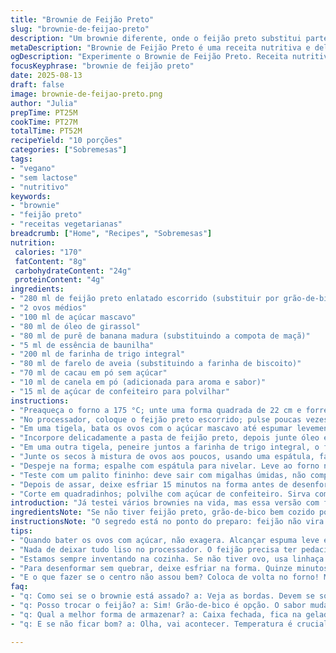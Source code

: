 ```yaml
---
title: "Brownie de Feijão Preto"
slug: "brownie-de-feijao-preto"
description: "Um brownie diferente, onde o feijão preto substitui parte da farinha, aumentando a umidade e o valor nutritivo. Vegetariano, sem lactose e sem nuts, a receita usa açúcar mascavo e óleo de girassol no lugar do açúcar branco e canola, trazendo sabores mais profundos. A textura vem da mistura de farinha de trigo com farelo de aveia, que substitui a tradicional farofa de biscoito. O preparo tem truques para acertar a textura: mexer até incorporar, não demais para não endurecer, e entender o ponto ao usar o palito. O toque final é uma pitada de canela, que esquenta o chocolate e combina com café ou chá coado na hora."
metaDescription: "Brownie de Feijão Preto é uma receita nutritiva e deliciosa. Feito com feijão, banana e cacau, surpreende em textura e sabor."
ogDescription: "Experimente o Brownie de Feijão Preto. Receita nutritiva que surpreende com sua textura, combinações de sabores e aroma de canela."
focusKeyphrase: "brownie de feijão preto"
date: 2025-08-13
draft: false
image: brownie-de-feijao-preto.png
author: "Julia"
prepTime: PT25M
cookTime: PT27M
totalTime: PT52M
recipeYield: "10 porções"
categories: ["Sobremesas"]
tags:
- "vegano"
- "sem lactose"
- "nutritivo"
keywords:
- "brownie"
- "feijão preto"
- "receitas vegetarianas"
breadcrumb: ["Home", "Recipes", "Sobremesas"]
nutrition: 
 calories: "170"
 fatContent: "8g"
 carbohydrateContent: "24g"
 proteinContent: "4g"
ingredients:
- "280 ml de feijão preto enlatado escorrido (substituir por grão-de-bico cozido em versão alternativa)"
- "2 ovos médios"
- "100 ml de açúcar mascavo"
- "80 ml de óleo de girassol"
- "80 ml de purê de banana madura (substituindo a compota de maçã)"
- "5 ml de essência de baunilha"
- "200 ml de farinha de trigo integral"
- "80 ml de farelo de aveia (substituindo a farinha de biscoito)"
- "70 ml de cacau em pó sem açúcar"
- "10 ml de canela em pó (adicionada para aroma e sabor)"
- "15 ml de açúcar de confeiteiro para polvilhar"
instructions:
- "Preaqueça o forno a 175 °C; unte uma forma quadrada de 22 cm e forre com papel manteiga, deixando sobras para facilitar a remoção dos brownies."
- "No processador, coloque o feijão preto escorrido; pulse poucas vezes. O objetivo é formar uma pasta grosso, com alguns pedaços para textura, nunca uma pasta lisa."
- "Em uma tigela, bata os ovos com o açúcar mascavo até espumar levemente; isso ajuda a não pesar o brownie."
- "Incorpore delicadamente a pasta de feijão preto, depois junte óleo e o purê de banana; mexa só até tudo ficar uniforme, evitar overmix que endurece."
- "Em uma outra tigela, peneire juntos a farinha de trigo integral, o farelo de aveia, o cacau em pó e a canela; misture."
- "Junte os secos à mistura de ovos aos poucos, usando uma espátula, fazendo movimentos de baixo para cima para manter aerado."
- "Despeje na forma; espalhe com espátula para nivelar. Leve ao forno no meio, observe que as bordas começam a desgrudar e o centro fica firme ao toque com o dedo, mas ainda úmido por dentro."
- "Teste com um palito fininho: deve sair com migalhas úmidas, não completamente seco. Se sair massa molhada, precisa mais tempo – cuidado para não exagerar e ressecar."
- "Depois de assar, deixe esfriar 15 minutos na forma antes de desenformar para não quebrar."
- "Corte em quadradinhos; polvilhe com açúcar de confeiteiro. Sirva com café forte ou chá preto, combinação que eleva esses sabores rústicos e doces, lembra cozinha de vó, improvisos bons."
introduction: "Já testei vários brownies na vida, mas essa versão com feijão preto é daquelas que chegam de fininho e surpreendem, sabe? A umidade extra do feijão cria textura que a gente não espera nessa receita, junto do cacau intenso e um toque de canela para esquentar, lembrando sobremesas de casa de interior. Troquei o óleo para girassol, porque percebi que canola tem cheiro que some, e banana substituiu a compota para dar sabor e doçura natural. Muito mais prático e nutritivo, além de café combinar como água e farinha. Não tem mistério, só prática para acertar o ponto e respeitar quando o brownie pede para sair do forno, seja pela cor nas laterais ou brilho por cima. É testar, errar, descobrir sem receita engessada."
ingredientsNote: "Se não tiver feijão preto, grão-de-bico bem cozido pode substituir, mas muda um pouco o sabor, mais suave. O purê de banana amadurecida entra no lugar da compota de maçã, simplifica e adoça naturalmente. A farinha integral combina melhor com o farelo de aveia, o que contrasta a textura do brownie, diferente daquela opção com farofa de biscoito que geralmente fica mais densa. Canela é opcional, mas traz um aroma que casa com chocolate e corta um pouco do amargor do cacau puro. O açúcar mascavo dá cor e um quê mais caramelizado, diferente do branco. Óleo de girassol tem gosto mais neutro e cheiro menos intenso que canola, prolonga a conservação. Vale definir essas trocas antes, para evitar surpresa no sabor e textura final."
instructionsNote: "O segredo está no ponto do preparo: feijão não vira purê totalmente liso mas mantém textura para agradar na mastigação. Quando bater ovos com açúcar, alcance leve espuma, costuma favorecer textura aerada, sem pesar. Misturar ingredientes deve ser delicado, evitar bater demais com batedeira, que endurece o brownie. Observar as bordas começando a descolar do fundo da forma, toque firme porém ainda umidade é indicativo de que está no ponto certo. Palito pode sair com migalhas úmidas, não precisa seco igual bolo. Esfriar na forma é fundamental para firmar e evitar quebrar ao desenformar. Se não tiver papel manteiga, unte bem e farinha de trigo para descolar melhor. Ajuste o tempo ao seu forno e altura da forma para não assar demais e ressecar demais."
tips:
- "Quando bater os ovos com açúcar, não exagera. Alcançar espuma leve é o ideal. Isso garante que o brownie não fique pesado. Mistura delicada ajuda na leveza. Se passar o ponto, pode endurecer. Aceita novidades? Troca a banana pela compota se preferir. Mas, banana dá doçura incrível. Sinto que o sabor é mais profundo. Cuidado com o tempo de forno. Mas também, confie no toque. Nas bordas, deve desgrudar."
- "Nada de deixar tudo liso no processador. O feijão precisa ter pedacinhos. Isso traz textura. Sabe? Gostinho de casa. E o cheiro de chocolate e canela? É inconfundível. A canela esquenta o chocolate. Troca básica: farelo de aveia ao invés de biscoito. Mudança boa, bem mais leve. Não esquece de polvilhar com açúcar de confeiteiro. Deixa com cara de sobremesa chique, só que simples."
- "Estamos sempre inventando na cozinha. Se não tiver ovo, usa linhaça. Um golinho de água com linhaça faz milagre. Mas oque? A textura muda. E o grão-de-bico? Também serve. Mas o sabor fica mais suave. Use purê de banana bem madura. A doçura vai surpreender. Como fica lindo na forma, aquele brilho. O truque é saber o tempo certo no forno. Antes de desligar, olha se as bordas estão começando a descolar."
- "Para desenformar sem quebrar, deixe esfriar na forma. Quinze minutos é o ideal. Fica mais firme. E se não tiver papel manteiga, unte bem a forma. Poe um pouco de farinha para ajudar. A canela é opcional, mas combina demais. Faz todo mundo lembrar da casa da avó. E quando as migalhas saem do palito, mas ainda ficam úmidas? É o ponto certo. Cuidado, não deixe seco demais. Pode perder a graça."
- "E o que fazer se o centro não assou bem? Coloca de volta no forno! Mas, sempre cobre. Para não queimar por cima. E se sobrar? Pode congelar! Assim, fica pronto para a próxima vontade. E as opções são muitas. Nunca subestime um brownie. Ele surpreende. Levando para um café ou chá, acompanha perfeitamente. Sinto que combina até com um sorvete na hora do calor. O jogo muda."
faq:
- "q: Como sei se o brownie está assado? a: Veja as bordas. Devem se soltar da forma. E o centro? Cuidado. Toque deve ser firme, mas leve. Se sair úmido, ainda tá bom. Se massa crua sair do palito, volta pro forno. Tempo é importante, mas observe a textura."
- "q: Posso trocar o feijão? a: Sim! Grão-de-bico é opção. O sabor muda, fica mais suave. Já testei isso. Funciona, mas esperava mais do feijão. E banana no lugar da compota? Ótimo! Coloca mais sabor."
- "q: Qual a melhor forma de armazenar? a: Caixa fechada, fica na geladeira. E se sobrar? Congela! Pode deixar por um mês. Quando quiser, é só descongelar. Mantenho o sabor intacto. A textura muda um pouco? Fica mais firme."
- "q: E se não ficar bom? a: Olha, vai acontecer. Temperatura é crucial, cada forno tem sua personalidade. Tenta ajustar mais da próxima vez. Reunir os ingredientes na mesma temperatura ajuda também. Se não der certo, é só tentar de novo."

---
```

